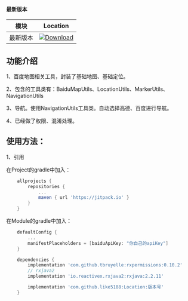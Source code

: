 #### 最新版本

模块|Location
---|---
最新版本|[![Download](https://jitpack.io/v/like5188/Location.svg)](https://jitpack.io/#like5188/Location)

## 功能介绍

1、百度地图相关工具，封装了基础地图、基础定位。

2、包含的工具类有：BaiduMapUtils、LocationUtils、MarkerUtils、NavigationUtils

3、导航。使用NavigationUtils工具类。自动选择高德、百度进行导航。

4、已经做了权限、混淆处理。

## 使用方法：

1、引用

在Project的gradle中加入：
```groovy
    allprojects {
        repositories {
            ...
            maven { url 'https://jitpack.io' }
        }
    }
```
在Module的gradle中加入：
```groovy
    defaultConfig {
        ...
        manifestPlaceholders = [baiduApiKey: "你自己的apiKey"]
    }

    dependencies {
        implementation 'com.github.tbruyelle:rxpermissions:0.10.2'
        // rxjava2
        implementation 'io.reactivex.rxjava2:rxjava:2.2.11'

        implementation 'com.github.like5188:Location:版本号'
    }
```
